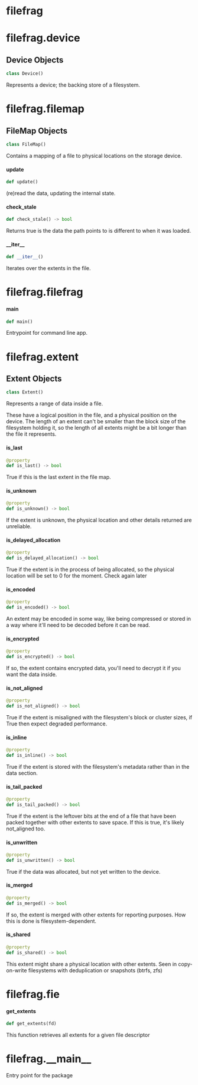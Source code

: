 <a id="filefrag"></a>

# filefrag

<a id="filefrag.device"></a>

# filefrag.device

<a id="filefrag.device.Device"></a>

## Device Objects

```python
class Device()
```

Represents a device; the backing store of a filesystem.

<a id="filefrag.filemap"></a>

# filefrag.filemap

<a id="filefrag.filemap.FileMap"></a>

## FileMap Objects

```python
class FileMap()
```

Contains a mapping of a file to physical locations on the storage device.

<a id="filefrag.filemap.FileMap.update"></a>

#### update

```python
def update()
```

(re)read the data, updating the internal state.

<a id="filefrag.filemap.FileMap.check_stale"></a>

#### check\_stale

```python
def check_stale() -> bool
```

Returns true is the data the path points to is different to when it
was loaded.

<a id="filefrag.filemap.FileMap.__iter__"></a>

#### \_\_iter\_\_

```python
def __iter__()
```

Iterates over the extents in the file.

<a id="filefrag.filefrag"></a>

# filefrag.filefrag

<a id="filefrag.filefrag.main"></a>

#### main

```python
def main()
```

Entrypoint for command line app.

<a id="filefrag.extent"></a>

# filefrag.extent

<a id="filefrag.extent.Extent"></a>

## Extent Objects

```python
class Extent()
```

Represents a range of data inside a file.

These have a logical position in the file, and a physical position on the
device. The length of an extent can't be smaller than the block size of the
filesystem holding it, so the length of all extents might be a bit longer
than the file it represents.

<a id="filefrag.extent.Extent.is_last"></a>

#### is\_last

```python
@property
def is_last() -> bool
```

True if this is the last extent in the file map.

<a id="filefrag.extent.Extent.is_unknown"></a>

#### is\_unknown

```python
@property
def is_unknown() -> bool
```

If the extent is unknown, the physical location and other details
returned are unreliable.

<a id="filefrag.extent.Extent.is_delayed_allocation"></a>

#### is\_delayed\_allocation

```python
@property
def is_delayed_allocation() -> bool
```

True if the extent is in the process of being allocated, so the physical
location will be set to 0 for the moment. Check again later

<a id="filefrag.extent.Extent.is_encoded"></a>

#### is\_encoded

```python
@property
def is_encoded() -> bool
```

An extent may be encoded in some way, like being compressed or stored in
a way where it'll need to be decoded before it can be read.

<a id="filefrag.extent.Extent.is_encrypted"></a>

#### is\_encrypted

```python
@property
def is_encrypted() -> bool
```

If so, the extent contains encrypted data, you'll need to decrypt it if
you want the data inside.

<a id="filefrag.extent.Extent.is_not_aligned"></a>

#### is\_not\_aligned

```python
@property
def is_not_aligned() -> bool
```

True if the extent is misaligned with the filesystem's block or cluster
sizes, if True then expect degraded performance.

<a id="filefrag.extent.Extent.is_inline"></a>

#### is\_inline

```python
@property
def is_inline() -> bool
```

True if the extent is stored with the filesystem's metadata rather than
in the data section.

<a id="filefrag.extent.Extent.is_tail_packed"></a>

#### is\_tail\_packed

```python
@property
def is_tail_packed() -> bool
```

True if the extent is the leftover bits at the end of a file that have
been packed together with other extents to save space. If this is true,
it's likely not_aligned too.

<a id="filefrag.extent.Extent.is_unwritten"></a>

#### is\_unwritten

```python
@property
def is_unwritten() -> bool
```

True if the data was allocated, but not yet written to the device.

<a id="filefrag.extent.Extent.is_merged"></a>

#### is\_merged

```python
@property
def is_merged() -> bool
```

If so, the extent is merged with other extents for reporting purposes.
How this is done is filesystem-dependent.

<a id="filefrag.extent.Extent.is_shared"></a>

#### is\_shared

```python
@property
def is_shared() -> bool
```

This extent might share a physical location with other extents. Seen in
copy-on-write filesystems with deduplication or snapshots (btrfs, zfs)

<a id="filefrag.fie"></a>

# filefrag.fie

<a id="filefrag.fie.get_extents"></a>

#### get\_extents

```python
def get_extents(fd)
```

This function retrieves all extents for a given file descriptor

<a id="filefrag.__main__"></a>

# filefrag.\_\_main\_\_

Entry point for the package

